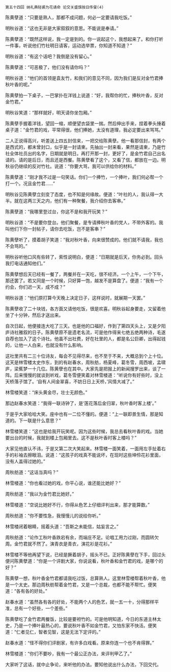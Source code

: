     第五十四回 纳礼典轻裘为花请命 论交关盛馔按日传餐(4) 

   陈黄孽道：“只要是熟人，那都不成问题，何必一定要请我吃饭。”

   明秋谷道：“这也无非是大家叙叙的意思。不能说是奉请。”

   陈黄孽道：“既然这样说，我一定是到的。你一说起这个，我想起来了。和你打听一件事，听说他们竹社明日请客，运动选举票，你知道不知道？”

   明秋谷道：“有这个话吧？我倒是没有留心。”

   陈黄孽道：“可恶极了，他们没有请你吗？”

   明秋谷道：“他们的首领是袁友竹，和我们的意见不同，因为我们是反对金竹君捧秋叶香的呢。”

   陈黄孽拍一下桌子，一巴掌扑在洋钱上说道：“好，我帮你的忙，捧秋叶香，反对金竹君。”

   明秋谷笑道：“那样就好，明天请你坐包厢。”

   陈黄孽手握着洋钱，望回一缩，顺便望衣袋里一揣。然后伸出手来，捏着拳头捶着桌子道：“金竹君的戏，平常得很，他们捧她，太没有道理，我必定要出来骂骂。”

   二人正说得高兴，听差送上四五封信来，一把交给陈黄孽。他一看那信封，有两个是西式的，都未曾封口，似乎是一封请柬。先抽出一封来看，果然是请柬，乃是竹社全体社员出的名字，日期就是明日。再打开那一封，更好了，是金竹君自己出名请的。请的是后日，而且还是西餐。陈黄孽看了这个，又看了信，都放在一边。明秋谷仍继续的反对竹社。说道：“你要大骂，我可以供给你的材料。”

   陈黄孽道：“刚才我不过是一句笑话。你们一个捧竹，一个捧叶，我们何必帮一个打一个。况且金竹君……”

   明秋谷见陈黄孽立刻变了态度，也不知是何缘故。便道：“叶社的人，我认得一大半。就在这两三天之内，他们有一种聚餐，我介绍你去客串。”

   陈黄孽道：“我哪里登过台，你这不是和我开玩笑？”

   明秋谷道：“不是要你登台。他们聚餐，是专请捧秋叶香的党人，不带外客的。我叫他们下你一封帖子，请你去吃饭，岂不是客串？”

   陈黄孽听了，摸着胡子笑道：“我对秋叶香，向来很赞成的。他们就不请我，我也不会骂的。”

   明秋谷听他口风有些转了，索性说明白，便道：“日期就是后天，你务必到。回头我打电话通知他们。”

   陈黄孽想后天已经有一餐了，两餐并在一天吃，很不经济。一个上午，一个下午，那还罢了。若又同是一个时候，只好算一饱，越发不是算盘了。便道：“我有一个约会，你们迟一天，成不成？”

   明秋谷道：“他们原打算今天晚上决定日子，这样说时，就展期一天罢。”

   陈黄孽收了二十块钱，各方面又请他吃饭，很是欢喜。明秋谷起身要走，又留着他坐了十分钟，然后才送出来。

   自次日起，他便接连大吃了三天。也是他的口福好，作到了第四天头上，又是夕阳庐诗社雅叙的日子。陈黄孽原不是遗老名流，可是他作得来七绝五绝两种诗，毛遂自荐也加入了这个诗社。他虽不出社费，好在社里的人，都是名公巨卿，出得起钱的，让他一人白来，也就没有什么影响。

   这社里共有二三十位诗友，每会不见得尽来，也不至于不来，大概总到个上十位。这天是林雪楼太史作东，到的有赵春水，周秋舫，杨夏峰，葛冬雪，周西坡，孟啸庐，梁蕉梦一十几位。陈黄孽也在其中。大家先是把报上的新闻搜罗出来，谈了一阵。后来慢慢的就谈到听戏，葛冬雪便笑着对林雪楼道：“听说你有好些时，没上天桥落子馆了。‘自有人间金翠喜，不妨日日上天桥，’风情大减了。”

   林雪楼笑道：“床头黄金尽，壮士无颜色。”

   那边赵春水笑道：“我得一联诗钟了，是‘莲花落后金归翠，秋叶香时客上楼’。”

   于是乎大家哈哈大笑。座中也有一二位不懂的。便道：“上一联即景生情，那是知道的。下一联是什么意思？”

   林雪楼笑道：“这也是给我开玩笑呢。因为这些时候，我总去看秋叶香的戏。当她要出台的时候，我就到楼上包厢里去。这不是秋叶香时客上楼吗？”

   大家见他直认不讳，于是又第二次大笑起来。林雪楼一面笑着，一面用左手扯着右手的衫袖去擦眼泪。说道：“这孩子的戏真不能说坏，在现时这些坤伶花衫里面，没有人盖得过她的。”

   周秋舫道：“这话当真吗？”

   林雪楼道：“你也看过她的戏，你平心说，谁还能比她好？”

   周秋舫道：“我以为金竹君比她好。”

   林雪楼道：“空说比她好不行，你得从色艺上仔细评判出来，那才能算数。”

   周秋舫道：“你不要性急，我慢慢儿的说给你听。”

   林雪楼闭着眼睛，摇着头道：“吾斯之未能信，姑妄言之。”

   周秋舫道：“论作工秋叶香跌宕有余，而端庄不足。论唱工用力过刚，而圆转欠周。金竹君就不然了。演青衣是青衣，演花衫是花衫。”

   林雪楼不等他再望下说，已经是撅着胡子，摇头不已。正好陈黄孽在下手，回过头便问陈黄孽道：“你是一个评剧大家，你说说看，秋叶香和金竹君的戏，是哪个的好？”

   陈黄孽一想，秋叶香金竹君都请我吃过饭，总算熟人。这里林雪楼帮着秋叶香，他是一个太史。那边周秋舫帮着金竹君，又是一个总裁，也都不能不帮忙。便笑道：“各有各的好处。”

   赵春水道：“虽然各有各的好处，不能两个人的色艺，就一五一十，分得那样平准，总有一个好些，一个差些。”

   陈黄孽吃了金竹君两餐饭，比较是要袒竹的。可是他明知道，今日的东道主林太史，乃是一个捧叶最热心的，要说秋叶香不如金竹君，又怕东家不快活。便笑道：“仁者见仁，智者见智，这是无法下定评的。”

   赵春水道：“怪不得你们评剧家，有许多白戏看。原来你连一个也不肯得罪。”

   林雪楼道：“你们不要吵，我有一个最公正办法，来评判甲乙了。”

   大家听了这话，就中止争论，来听他的办法。要知他说出什么办法，下回交代。

